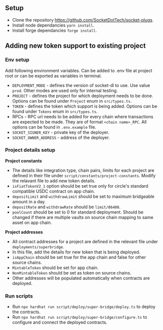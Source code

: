 ## Setup

- Clone the repository https://github.com/SocketDotTech/socket-plugs.
- Install node dependancies `yarn install`.
- Install forge dependancies `forge install`.

## Adding new token support to existing project

### Env setup

Add following environment variables. Can be added to .env file at project root or can be exported as variables in terminal.

- `DEPLOYMENT_MODE` - defines the version of socket-dl to use. Use value `prod`. Other modes are used only for internal testing.
- `PROJECT` - defines the project for which deployment needs to be done. Options can be found under `Project` enum in `src/types.ts`.
- `TOKEN` - defines the token which support is being added. Options can be found under `Tokens` enum in `src/types.ts`.
- RPCs - RPC url needs to be added for every chain where transactions are expected to be made. They are of format `<chain name>_RPC`. All options can be found in `.env.example` file.
- `SOCKET_SIGNER_KEY` - private key of the deployer.
- `SOCKET_OWNER_ADDRESS` - address of the deployer.

### Project details setup

**Project constants**

- The details like integration type, chain pairs, limits for each project are defined in their file under `script/constants/project-constants`. Modify the relavant file to add new token details.
- `isFiatTokenV2_1` option should be set true only for circle's standard compatible USDC contract on app chain.
- `depositLimit` and `withdrawLimit` should be set to maximum bridgeable amount in a day.
- `depositRate` and `withdrawRate` should be `limit/86400`.
- `poolCount` should be set to 0 for standard deployment. Should be changed if there are multiple vaults on source chain mapping to same asset on app chain.

**Project addresses**

- All contract addresses for a project are defined in the relevant file under `deployments/superbridge`.
- In this file, add the details for new token that is being deployed.
- `isAppChain` should be set true for the app chain and false for other source chains.
- `MintableToken` should be set for app chain.
- `NonMintableToken` should be set as token on source chains.
- Other addresses will be populated automatically when contracts are deployed.

### Run scripts

- Run `npx hardhat run script/deploy/super-bridge/deploy.ts` to deploy the contracts.
- Run `npx hardhat run script/deploy/super-bridge/configure.ts` to configure and connect the deployed contracts.
